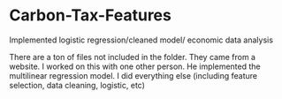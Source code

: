 # Carbon-Tax-Features
Implemented logistic regression/cleaned model/ economic data analysis

There are a ton of files not included in the folder. They came from a website.
I worked on this with one other person. He implemented the multilinear regression model. I did everything else (including feature selection, data cleaning, logistic, etc) 
